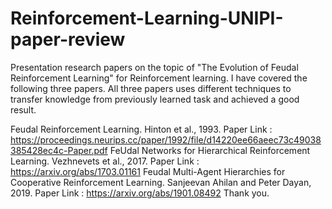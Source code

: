# Reinforcement-Learning-UNIPI-paper-review
Presentation research papers on the topic of "The Evolution of Feudal Reinforcement Learning" for Reinforcement learning. I have covered the following three papers. All three papers uses different techniques to transfer knowledge from previously learned task and achieved a good result.

Feudal Reinforcement Learning. Hinton et al., 1993.
Paper Link : https://proceedings.neurips.cc/paper/1992/file/d14220ee66aeec73c49038385428ec4c-Paper.pdf
FeUdal Networks for Hierarchical Reinforcement Learning. Vezhnevets et al., 2017.
Paper Link : https://arxiv.org/abs/1703.01161
Feudal Multi-Agent Hierarchies for Cooperative Reinforcement Learning. Sanjeevan Ahilan and Peter Dayan, 2019.
Paper Link : https://arxiv.org/abs/1901.08492
Thank you.
